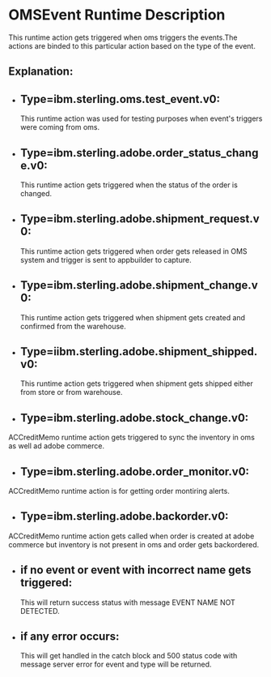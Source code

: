 # OMSEvent Runtime Description

This runtime action gets triggered when oms triggers the events.The actions are binded to this particular action based on the type of the event.


## Explanation: 

- ## Type=ibm.sterling.oms.test_event.v0:
    This runtime action was used for testing purposes when event's triggers were coming from oms.

- ## Type=ibm.sterling.adobe.order_status_change.v0:
    This runtime action gets triggered when the status of the order is changed.

- ## Type=ibm.sterling.adobe.shipment_request.v0:
    This runtime action gets triggered when order gets released in OMS system and trigger is sent to appbuilder to capture.

- ## Type=ibm.sterling.adobe.shipment_change.v0:
    This runtime action gets triggered when shipment gets created and confirmed from the warehouse.

- ## Type=iibm.sterling.adobe.shipment_shipped.v0:
    This runtime action gets triggered when shipment gets shipped either from store or from warehouse.

- ## Type=ibm.sterling.adobe.stock_change.v0:
ACCreditMemo runtime action gets triggered to sync the inventory in oms as well ad adobe commerce.

- ## Type=ibm.sterling.adobe.order_monitor.v0:
ACCreditMemo runtime action is for getting order montiring alerts.

- ## Type=ibm.sterling.adobe.backorder.v0:
ACCreditMemo runtime action gets called when order is created at adobe commerce but inventory is not present in oms and order gets backordered.

    
- ## if no event or event with incorrect name gets triggered:
    This will return success status with message EVENT NAME NOT DETECTED. 

- ## if any error occurs:
    This will get handled in the catch block and 500 status code with message server error for event and type will be returned.
